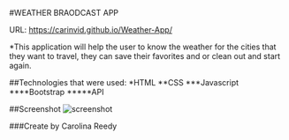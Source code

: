 #WEATHER BRAODCAST APP

URL:
https://carinvid.github.io/Weather-App/

\*This application will help the user to know the weather for the cities that they want to travel, they can save their favorites and or clean out and start again.

##Technologies that were used:
\*HTML
\*\*CSS
\*\*\*Javascript
\*\*\*\*Bootstrap
\*\*\*\*\*API

##Screenshot
![screenshot](https://user-images.githubusercontent.com/17866063/121563488-afd42680-c9d7-11eb-8342-fb2528e131d6.jpg)

###Create by Carolina Reedy
